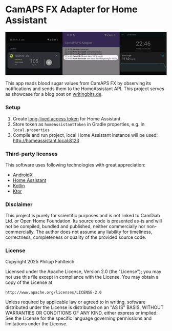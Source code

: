 # CamAPS FX Adapter for Home Assistant

<img src="./images/showcase.jpg" alt="Showcase that illustrates data being read from CamAPS FX and written to Home Assistant">

This app reads blood sugar values from CamAPS FX by observing its notifications and sends them to the HomeAssistant API.
This project serves as showcase for a blog post on
[writingbits.de](https://writingbits.de/2025/01/06/reading-android-notifications-with-custom-views-using-reflection.html).

### Setup

1. Create [long-lived access token](https://developers.home-assistant.io/docs/auth_api/#long-lived-access-token) for Home Assistant
2. Store token as `homeAssistantToken` in Gradle properties, e.g. in `local.properties`
3. Compile and run project, local Home Assistant instance will be used: http://homeassistant.local:8123

### Third-party licenses

This software uses following technologies with great appreciation:

* [AndroidX](https://developer.android.com/jetpack/androidx)
* [Home Assistant](https://www.home-assistant.io/integrations/api)
* [Kotlin](https://kotlinlang.org)
* [Ktor](https://ktor.io)

### Disclaimer

This project is purely for scientific purposes and is not linked to CamDiab Ltd. or Open Home Foundation.
Its source code is presented as-is and will not be compiled, bundled and published, neither commercially nor non-commercially.
The author does not assume any liability for timeliness, correctness, completeness or quality of the provided source code.

### License

Copyright 2025 Philipp Fahlteich

Licensed under the Apache License, Version 2.0 (the "License");
you may not use this file except in compliance with the License.
You may obtain a copy of the License at

    http://www.apache.org/licenses/LICENSE-2.0

Unless required by applicable law or agreed to in writing, software
distributed under the License is distributed on an "AS IS" BASIS,
WITHOUT WARRANTIES OR CONDITIONS OF ANY KIND, either express or implied.
See the License for the specific language governing permissions and
limitations under the License.